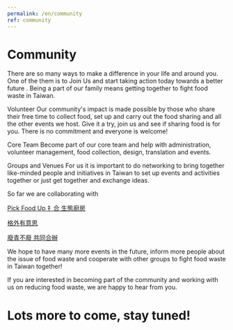 ```yaml
---
permalink: /en/community
ref: community
---
```


# Community

There are so many ways to make a difference in your life and around you. One of the them is to Join Us and start taking action today towards a better future . Being a part of our family means getting together to fight food waste in Taiwan.

Volunteer 
Our community's impact is made possible by those who share their free time to collect food, set up and carry out the food sharing and all the other events we host. Give it a try, join us and see if sharing food is for you. There is no commitment and everyone is welcome!

Core Team
Become part of our core team and help with administration, volunteer management, food collection, design, translation and events. 

Groups and Venues
For us it is important to do networking to bring together like-minded people and initiatives in Taiwan to set up events and activities together or just get together and exchange ideas.

So far we are collaborating with

[Pick Food Up 扌合 生態廚房](https://www.facebook.com/pickfoodup/)

[格外有意思](https://www.facebook.com/ProjectOffGrades/)

[廢青不廢 共同合辦](https://www.facebook.com/TWZeroWasteYouth/)

We hope to have many more events in the future, inform more people about the issue of food waste and cooperate with other groups to fight food waste in Taiwan together!

If you are interested in becoming part of the community and working with us on reducing food waste, we are happy to hear from you.

# Lots more to come, stay tuned!



